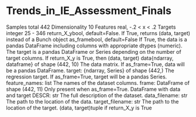 # Trends_in_IE_Assessment_Finals
Samples total 442
Dimensionality 10
Features real, -.2 < x < .2
Targets integer 25 - 346
return_X_ybool, default=False.
  If True, returns (data, target) instead of a Bunch object
as_framebool, default=False
  If True, the data is a pandas DataFrame including columns with appropriate dtypes (numeric). The target is a pandas DataFrame or Series depending on the number of   target columns. If return_X_y is True, then (data, target)
  data{ndarray, dataframe} of shape (442, 10)
The data matrix. If as_frame=True, data will be a pandas DataFrame.
target: {ndarray, Series} of shape (442,)
The regression target. If as_frame=True, target will be a pandas Series.
feature_names: list
The names of the dataset columns.
frame: DataFrame of shape (442, 11)
Only present when as_frame=True. DataFrame with data and target
DESCR: str
The full description of the dataset.
data_filename: str
The path to the location of the data.
target_filename: str
The path to the location of the target.
(data, target)tuple if return_X_y is True
